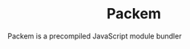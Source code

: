 <p align="center"><img src="" /></p>

<h1 align="center">Packem</h1>

Packem is a precompiled JavaScript module bundler
